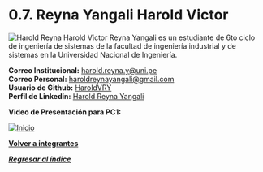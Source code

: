 # 0.7. Reyna Yangali Harold Victor
![Harold Reyna](https://github.com/user-attachments/assets/62484805-50ff-47c2-b172-ac5bacb2613e)
Harold Victor Reyna Yangali es un estudiante de 6to ciclo de ingeniería de sistemas de la facultad de ingeniería industrial y de sistemas en la Universidad Nacional de Ingeniería.

**Correo Institucional:** harold.reyna.y@uni.pe\
**Correo Personal:** haroldreynayangali@gmail.com\
**Usuario de Github:** [HaroldVRY](https://github.com/HaroldVRY)\
**Perfil de Linkedin:** [Harold Reyna Yangali](https://www.linkedin.com/in/harold-reyna-226379143)

**Video de Presentación para PC1:**

[![Inicio](https://github.com/user-attachments/assets/021f2531-9fb1-417b-9d99-bc94a9b71439)](https://youtu.be/4dKdR6IrHmE)


**[Volver a integrantes](../../0/0.md)**

***[Regresar al índice](../../README.md)***
